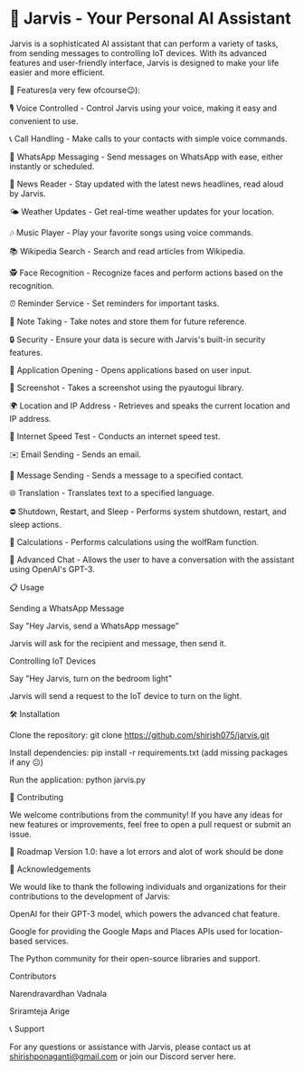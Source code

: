 # 🤖 Jarvis - Your Personal AI Assistant

Jarvis is a sophisticated AI assistant that can perform a variety of tasks, from sending messages to controlling IoT devices. With its advanced features and user-friendly interface, Jarvis is designed to make your life easier and more efficient.


🚀 Features(a very few ofcourse😉):


🎙️ Voice Controlled - Control Jarvis using your voice, making it easy and convenient to use.

📞 Call Handling - Make calls to your contacts with simple voice commands.

📱 WhatsApp Messaging - Send messages on WhatsApp with ease, either instantly or scheduled.

📰 News Reader - Stay updated with the latest news headlines, read aloud by Jarvis.

🌤️ Weather Updates - Get real-time weather updates for your location.

🎶 Music Player - Play your favorite songs using voice commands.

📚 Wikipedia Search - Search and read articles from Wikipedia.

🕵️ Face Recognition - Recognize faces and perform actions based on the recognition.

⏰ Reminder Service - Set reminders for important tasks.

📝 Note Taking - Take notes and store them for future reference.

🔒 Security - Ensure your data is secure with Jarvis's built-in security features.

🚀 Application Opening - Opens applications based on user input.

📸 Screenshot - Takes a screenshot using the pyautogui library.

🌍 Location and IP Address - Retrieves and speaks the current location and IP address.

📡 Internet Speed Test - Conducts an internet speed test.

✉️ Email Sending - Sends an email.

📧 Message Sending - Sends a message to a specified contact.

🌐 Translation - Translates text to a specified language.

⛔ Shutdown, Restart, and Sleep - Performs system shutdown, restart, and sleep actions.

🧮 Calculations - Performs calculations using the wolfRam function.

🧠 Advanced Chat - Allows the user to have a conversation with the assistant using OpenAI's GPT-3.


📋 Usage

Sending a WhatsApp Message

 Say "Hey Jarvis, send a WhatsApp message"
 
Jarvis will ask for the recipient and message, then send it.

Controlling IoT Devices

 Say "Hey Jarvis, turn on the bedroom light"
 
 Jarvis will send a request to the IoT device to turn on the light.
 

🛠️ Installation

Clone the repository: git clone https://github.com/shirish075/jarvis.git

Install dependencies: pip install -r requirements.txt (add missing packages if any 😐)

Run the application: python jarvis.py



🤝 Contributing

We welcome contributions from the community! If you have any ideas for new features or improvements, feel free to open a pull request or submit an issue.


🚧 Roadmap
Version 1.0: have a lot errors and alot of work should be done


🙏 Acknowledgements

We would like to thank the following individuals and organizations for their contributions to the development of Jarvis:

OpenAI for their GPT-3 model, which powers the advanced chat feature.

Google for providing the Google Maps and Places APIs used for location-based services.

The Python community for their open-source libraries and support.



Contributors

Narendravardhan Vadnala

Sriramteja Arige



📞 Support

For any questions or assistance with Jarvis, please contact us at shirishponaganti@gmail.com or join our Discord server here.

